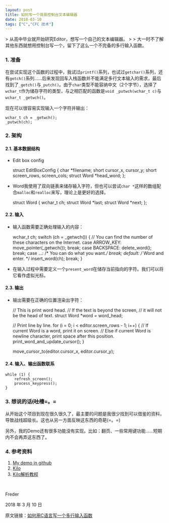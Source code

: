 ```yaml
---
layout: post
title: 如何写一个简易控制台文本编辑器
date: 2018-03-10
tags: ["C","CFC 技术"]
---
```


<div class="top-gap-big">
> 从高中毕业就开始研究Editor，想写一个自己的文本编辑器。> 
> 大一时不了解其他东西就想用控制台写一个，留下了这么一个不完备的多行输入函数。

### 1. 准备

在尝试实现这个函数的过程中，我试过`printf()`系列，也试过`getchar()`系列，还有`getch()`系列......后来发现回车入栈函数并不能满足多行文本输入的需求，最后找到了`_getch()`与`_putch()`。由于`char`类型不能容纳中文（2个字节），选择了`wchar_t`作为储存字符的类型，与之相匹配的函数是`void _putwch(wchar_t c)`与`wchar_t _getwch()`。

现在可以很容易实现输入一个字符并输出：

    wchar_t ch = _getwch();
    _putwch(ch);

### 2. 架构

#### 2.1. 基本数据结构

*   Edit box config

    struct EditBoxConfig {
        char *filename;
        short cursor_x, cursor_y;
        short screen_rows, screen_cols;
        struct Word *head_word;
    };

*   Word我使用了双向链表来储存输入字符，但也可以尝试`char *`这样的数组配合`malloc`和`realloc`来写，理论上是更好的选择。

    struct Word {
        wchar_t ch;
        struct Word *last;
        struct Word *next;
    };

#### 2.2. 输入

*   输入函数需要正确处理输入的内容：

    wchar_t ch;
    switch (ch = _getwch()) {
        // You can find the number of these characters on the Internet.
        case ARROW_KEY:
            move_pointer(_getwch());
            break;
        case BACKSPACE:
            delete_word();
            break;
        case ...:
            /* You can do what you want.*/
            break; 
        default: /* Word and enter. */
            insert_word(ch);
            break;
    }

*   在输入过程中需要定义一个`present_word`在储存当前指向的字符。我们可以将它看作虚拟光标。

#### 2.3. 输出

*   输出需要在正确的位置渲染出字符：

    // This is print word head.
    // If the text is beyond the screen, 
    // it will not be the head of text.
    struct Word *word = word_head;

    // Print line by line.
    for (i = 0; i < editor.screen_rows - 1; i++) {
        // If current Word is a word, print it on screen.
        // Else if current Word is newline character, print space after this position.
        print_word_and_update_cursor();
    }

    move_cursor_to(editor.cursor_x, editor.cursor_y);

#### 2.4. 输入、输出函数联系

    while (1) {
        refresh_screen();
        process_keypress();
    }

### 3. 想说的话<del>(吐槽</del>=。=

从开始这个项目到现在很久很久了，最主要的问题是我很少找到可以借鉴的资料，导致战线超级长。这也从另一方面反映这东西的奇葩(=。=)

另外，我的Demo还有很多功能没有实现。比如：翻页、一些常用键功能......短期内不会再弄这东西了。

### 4. 参考资料

1.  [My demo in github](https://github.com/Freder-chen/edit_box)
2.  [Kilo](http://antirez.com/news/108)
3.  [Kilo解析教程](https://viewsourcecode.org/snaptoken/kilo/)
</div>
&nbsp;

Freder

2018 年 3 月 10 日

原文链接：[如何用C语言写一个多行输入函数](https://freder-chen.github.io/2018/03/10/%E5%A6%82%E4%BD%95%E7%94%A8C%E8%AF%AD%E8%A8%80%E5%86%99%E4%B8%80%E4%B8%AA%E5%A4%9A%E8%A1%8C%E8%BE%93%E5%85%A5%E5%87%BD%E6%95%B0/)